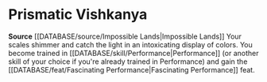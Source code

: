 ﻿---
id: '228'
name: Prismatic Vishkanya
rarity: Common
rus_type_level: null
source: '[[DATABASE/source/Impossible Lands|Impossible Lands]]'
trait: null
type: Heritage

---
# Prismatic Vishkanya

**Source** [[DATABASE/source/Impossible Lands|Impossible Lands]]
Your scales shimmer and catch the light in an intoxicating display of colors. You become trained in [[DATABASE/skill/Performance|Performance]] (or another skill of your choice if you're already trained in Performance) and gain the [[DATABASE/feat/Fascinating Performance|Fascinating Performance]] feat.